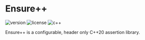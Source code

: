 # Ensure++

![version](https://img.shields.io/badge/Version-0.1-blue)
![license](https://img.shields.io/badge/License-MIT-blue)
![c++](https://img.shields.io/badge/C++-20-blue)

Ensure++ is a configurable, header only C++20 assertion library.
